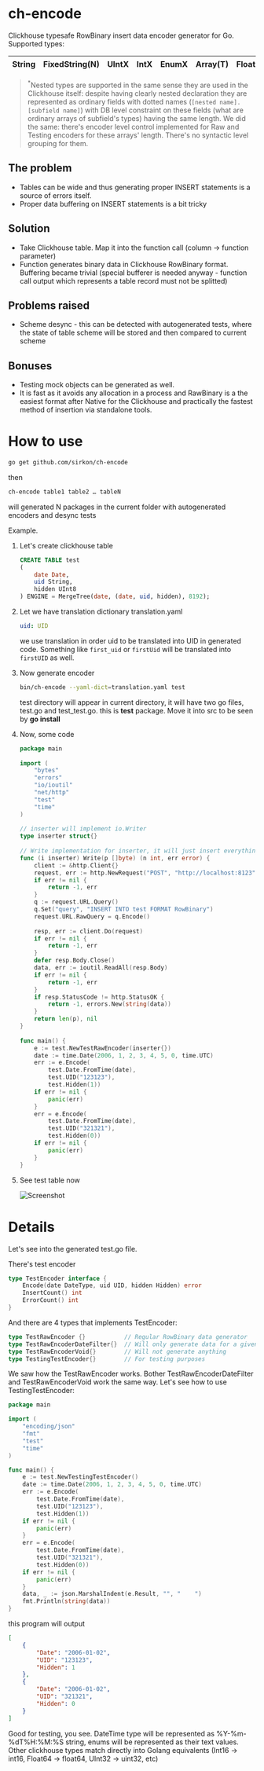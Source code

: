 # ch-encode
Clickhouse typesafe RowBinary insert data encoder generator for Go. Supported types:

String | FixedString(N) | UIntX | IntX | EnumX | Array(T)|FloatX|Nested<sup>*</sup>|Nullable|
-------|----------------|-------|------|-------|---------|------|------|--------|

> <sup>*</sup>Nested types are supported in the same sense they are used in the Clickhouse itself: despite having clearly 
nested declaration they are represented as ordinary fields with dotted names (`[nested name].[subfield name]`) with DB level
constraint on these fields (what are ordinary arrays of subfield's types) having the same length. We did the same: there's encoder level control implemented for Raw and Testing encoders for these arrays' length. There's no syntactic level grouping for them.

## The problem
* Tables can be wide and thus generating proper INSERT statements is a source of errors itself.
* Proper data buffering on INSERT statements is a bit tricky

## Solution
* Take Clickhouse table. Map it into the function call (column → function parameter)
* Function generates binary data in Clickhouse RowBinary format. Buffering became trivial (special bufferer is needed anyway - 
function call output which represents a table record must not be splitted)

## Problems raised
* Scheme desync - this can be detected with autogenerated tests, where the state of table scheme will be stored and then compared to current scheme

## Bonuses
* Testing mock objects can be generated as well.
* It is fast as it avoids any allocation in a process and RawBinary is a the easiest format after Native for the Clickhouse and practically the fastest method of insertion via standalone tools.


# How to use
```bash
go get github.com/sirkon/ch-encode
```
then
```bash
ch-encode table1 table2 … tableN
```
will generated N packages in the current folder with autogenerated encoders and desync tests

Example.

1. Let's create clickhouse table
    ```sql
    CREATE TABLE test
    (
        date Date, 
        uid String, 
        hidden UInt8
    ) ENGINE = MergeTree(date, (date, uid, hidden), 8192);
    ```
2. Let we have translation dictionary translation.yaml
    ```yaml
    uid: UID
    ```
    we use translation in order uid to be translated into UID in generated code. Something like
    `first_uid` or `firstUid` will be translated into `firstUID` as well.
3. Now generate encoder
    ```bash
    bin/ch-encode --yaml-dict=translation.yaml test
    ```
    test directory will appear in current directory, it will have two go files, test.go and test_test.go.
    this is **test** package. Move it into src to be seen by **go install**
 4. Now, some code
    ```go
    package main
     
    import (
     	"bytes"
     	"errors"
     	"io/ioutil"
     	"net/http"
     	"test"
     	"time"
    )
     
    // inserter will implement io.Writer
    type inserter struct{}
     
    // Write implementation for inserter, it will just insert everything it got into clickhouse table `test` as RowBinary data
    func (i inserter) Write(p []byte) (n int, err error) {
     	client := &http.Client{}
     	request, err := http.NewRequest("POST", "http://localhost:8123", bytes.NewBuffer(p))
     	if err != nil {
     		return -1, err
     	}
     	q := request.URL.Query()
     	q.Set("query", "INSERT INTO test FORMAT RowBinary")
     	request.URL.RawQuery = q.Encode()
     
     	resp, err := client.Do(request)
     	if err != nil {
     		return -1, err
     	}
     	defer resp.Body.Close()
     	data, err := ioutil.ReadAll(resp.Body)
     	if err != nil {
     		return -1, err
     	}
     	if resp.StatusCode != http.StatusOK {
     		return -1, errors.New(string(data))
     	}
     	return len(p), nil
    }
     
    func main() {
     	e := test.NewTestRawEncoder(inserter{})
     	date := time.Date(2006, 1, 2, 3, 4, 5, 0, time.UTC)
     	err := e.Encode(
     		test.Date.FromTime(date),
     		test.UID("123123"),
     		test.Hidden(1))
     	if err != nil {
     		panic(err)
     	}
     	err = e.Encode(
     		test.Date.FromTime(date),
     		test.UID("321321"),
     		test.Hidden(0))
     	if err != nil {
     		panic(err)
     	}
    }
    ```
5. See test table now

    ![Screenshot](screenshot.png)
    
# Details
Let's see into the generated test.go file.

There's test encoder
```go
type TestEncoder interface {
	Encode(date DateType, uid UID, hidden Hidden) error
	InsertCount() int
	ErrorCount() int
}
```

And there are 4 types that implements TestEncoder:
```go
type TestRawEncoder {}           // Regular RowBinary data generator
type TestRawEncoderDateFilter{}  // Will only generate data for a given date
type TestRawEncoderVoid{}        // Will not generate anything
type TestingTestEncoder{}        // For testing purposes
```

We saw how the TestRawEncoder works. Bother TestRawEncoderDateFilter and TestRawEncoderVoid work the same way. Let's see how to use TestingTestEncoder:
```go
package main

import (
	"encoding/json"
	"fmt"
	"test"
	"time"
)

func main() {
	e := test.NewTestingTestEncoder()
	date := time.Date(2006, 1, 2, 3, 4, 5, 0, time.UTC)
	err := e.Encode(
		test.Date.FromTime(date),
		test.UID("123123"),
		test.Hidden(1))
	if err != nil {
		panic(err)
	}
	err = e.Encode(
		test.Date.FromTime(date),
		test.UID("321321"),
		test.Hidden(0))
	if err != nil {
		panic(err)
	}
	data, _ := json.MarshalIndent(e.Result, "", "    ")
	fmt.Println(string(data))
}
```
this program will output
```json
[
    {
        "Date": "2006-01-02",
        "UID": "123123",
        "Hidden": 1
    },
    {
        "Date": "2006-01-02",
        "UID": "321321",
        "Hidden": 0
    }
]
```
Good for testing, you see. 
DateTime type will be represented as %Y-%m-%dT%H:%M:%S string, enums will be represented as their text values. Other clickhouse types match directly into Golang equivalents (Int16 -> int16, Float64 -> float64, UInt32 -> uint32, etc)
